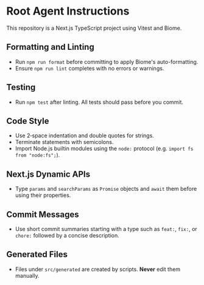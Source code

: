 # Root Agent Instructions

This repository is a Next.js TypeScript project using Vitest and Biome.

## Formatting and Linting
- Run `npm run format` before committing to apply Biome's auto-formatting.
- Ensure `npm run lint` completes with no errors or warnings.

## Testing
- Run `npm test` after linting. All tests should pass before you commit.

## Code Style
- Use 2‑space indentation and double quotes for strings.
- Terminate statements with semicolons.
- Import Node.js builtin modules using the `node:` protocol (e.g. `import fs from "node:fs";`).

## Next.js Dynamic APIs
- Type `params` and `searchParams` as `Promise` objects and `await` them before using their properties.

## Commit Messages
- Use short commit summaries starting with a type such as `feat:`, `fix:`, or `chore:` followed by a concise description.

## Generated Files
- Files under `src/generated` are created by scripts. **Never** edit them manually.


